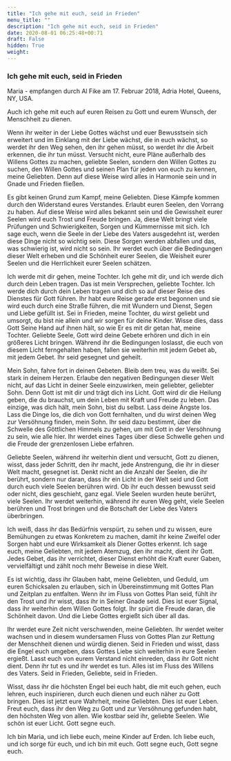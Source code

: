 ```yaml
---
title: "Ich gehe mit euch, seid in Frieden"
menu_title: ""
description: "Ich gehe mit euch, seid in Frieden"
date: 2020-08-01 06:25:48+00:71
draft: False
hidden: True
weight:
---
```

### Ich gehe mit euch, seid in Frieden

Maria - empfangen durch Al Fike am 17. Februar 2018, Adria Hotel, Queens, NY, USA.

Auch ich gehe mit euch auf euren Reisen zu Gott und eurem Wunsch, der Menschheit zu dienen.

Wenn ihr weiter in der Liebe Gottes wächst und euer Bewusstsein sich erweitert und im Einklang mit der Liebe wächst, die in euch wächst, so werdet ihr den Weg sehen, den ihr gehen müsst, so werdet ihr die Arbeit erkennen, die ihr tun müsst. Versucht nicht, eure Pläne außerhalb des Willens Gottes zu machen, geliebte Seelen, sondern den Willen Gottes zu suchen, den Willen Gottes und seinen Plan für jeden von euch zu kennen, meine Geliebten. Denn auf diese Weise wird alles in Harmonie sein und in Gnade und Frieden fließen.

Es gibt keinen Grund zum Kampf, meine Geliebten. Diese Kämpfe kommen durch den Widerstand eures Verstandes. Erlaubt euren Seelen, den Vorrang zu haben. Auf diese Weise wird alles bekannt sein und die Gewissheit eurer Seelen wird euch Trost und Freude bringen. Ja, diese Welt bringt viele Prüfungen und Schwierigkeiten, Sorgen und Kümmernisse mit sich. Ich sage euch, wenn die Seele in der Liebe des Vaters ausgedehnt ist, werden diese Dinge nicht so wichtig sein. Diese Sorgen werden abfallen und das, was schwierig ist, wird nicht so sein. Ihr werdet euch über die Bedingungen dieser Welt erheben und die Schönheit eurer Seelen, die Weisheit eurer Seelen und die Herrlichkeit eurer Seelen schätzen.

Ich werde mit dir gehen, meine Tochter. Ich gehe mit dir, und ich werde dich durch dein Leben tragen. Das ist mein Versprechen, geliebte Tochter. Ich werde dich durch dein Leben tragen und dich so auf dieser Reise des Dienstes für Gott führen. Ihr habt eure Reise gerade erst begonnen und sie wird euch durch eine Straße führen, die mit Wundern und Dienst, Segen und Liebe gefüllt ist. Sei in Frieden, meine Tochter, du wirst geliebt und umsorgt, du bist nie allein und wir sorgen für deine Kinder. Wisse dies, dass Gott Seine Hand auf ihnen hält, so wie Er es mit dir getan hat, meine Tochter. Geliebte Seele, Gott wird deine Gebete erhören und dich in ein größeres Licht bringen. Während ihr die Bedingungen loslasst, die euch von diesem Licht ferngehalten haben, fallen sie weiterhin mit jedem Gebet ab, mit jedem Gebet. Ihr seid gesegnet und geheilt.

Mein Sohn, fahre fort in deinen Gebeten. Bleib dem treu, was du weißt. Sei stark in deinem Herzen. Erlaube den negativen Bedingungen dieser Welt nicht, auf das Licht in deiner Seele einzuwirken, mein geliebter, geliebter Sohn. Denn Gott ist mit dir und trägt dich ins Licht. Gott wird dir die Heilung geben, die du brauchst, um dein Leben mit Kraft und Freude zu leben. Das einzige, was dich hält, mein Sohn, bist du selbst. Lass deine Ängste los. Lass die Dinge los, die dich von Gott fernhalten, und du wirst deinen Weg zur Versöhnung finden, mein Sohn. Ihr seid dazu bestimmt, über die Schwelle des Göttlichen Himmels zu gehen, um mit Gott in der Versöhnung zu sein, wie alle hier. Ihr werdet eines Tages über diese Schwelle gehen und die Freude der grenzenlosen Liebe erfahren.

Geliebte Seelen, während ihr weiterhin dient und versucht, Gott zu dienen, wisst, dass jeder Schritt, den ihr macht, jede Anstrengung, die ihr in dieser Welt macht, gesegnet ist. Denkt nicht an die Anzahl der Seelen, die ihr berührt, sondern nur daran, dass ihr ein Licht in der Welt seid und Gott durch euch viele Seelen berühren wird. Ob ihr euch dessen bewusst seid oder nicht, dies geschieht, ganz egal. Viele Seelen wurden heute berührt, viele Seelen. Ihr werdet weiterhin, während ihr euren Weg geht, viele Seelen berühren und Trost bringen und die Botschaft der Liebe des Vaters überbringen.

Ich weiß, dass ihr das Bedürfnis verspürt, zu sehen und zu wissen, eure Bemühungen zu etwas Konkretem zu machen, damit ihr keine Zweifel oder Sorgen habt und eure Wirksamkeit als Diener Gottes erkennt. Ich sage euch, meine Geliebten, mit jedem Atemzug, den ihr macht, dient ihr Gott. Jedes Gebet, das ihr verrichtet, dieser Dienst erhöht die Kraft eurer Gaben, vervielfältigt und zählt noch mehr Beweise in diese Welt.

Es ist wichtig, dass ihr Glauben habt, meine Geliebten, und Geduld, um euren Schicksalen zu erlauben, sich in Übereinstimmung mit Gottes Plan und Zeitplan zu entfalten. Wenn ihr im Fluss von Gottes Plan seid, fühlt ihr den Trost und ihr wisst, dass ihr in Seiner Gnade seid. Dies ist euer Signal, dass ihr weiterhin dem Willen Gottes folgt. Ihr spürt die Freude daran, die Schönheit davon. Und die Liebe Gottes ergießt sich über all das.

Ihr werdet eure Zeit nicht verschwenden, meine Geliebten. Ihr werdet weiter wachsen und in diesem wundersamen Fluss von Gottes Plan zur Rettung der Menschheit dienen und würdig dienen. Seid in Frieden und wisst, dass die Engel euch umgeben, dass Gottes Liebe sich weiterhin in eure Seelen ergießt. Lasst euch von eurem Verstand nicht einreden, dass ihr Gott nicht dient. Denn ihr tut es und ihr werdet es tun. Alles ist im Fluss des Willens des Vaters. Seid in Frieden, Geliebte, seid in Frieden.

Wisst, dass ihr die höchsten Engel bei euch habt, die mit euch gehen, euch lehren, euch inspirieren, durch euch dienen und euch näher zu Gott bringen. Dies ist jetzt eure Wahrheit, meine Geliebten. Dies ist euer Leben. Freut euch, dass ihr den Weg zu Gott und zur Versöhnung gefunden habt, den höchsten Weg von allen. Wie kostbar seid ihr, geliebte Seelen. Wie schön ist euer Licht. Gott segne euch.

Ich bin Maria, und ich liebe euch, meine Kinder auf Erden. Ich liebe euch, und ich sorge für euch, und ich bin mit euch. Gott segne euch, Gott segne euch.
